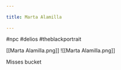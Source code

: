 --- 
title: Marta Alamilla 
---
#npc #delios #theblackportrait  

[[Marta Alamilla.png]]
![[Marta Alamilla.png]]

Misses bucket
